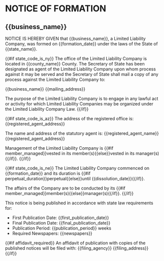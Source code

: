 # NOTICE OF FORMATION
## {{business_name}}

NOTICE IS HEREBY GIVEN that {{business_name}}, a Limited Liability Company, was formed on {{formation_date}} under the laws of the State of {{state_name}}.

{{#if state_code_is_ny}}
The office of the Limited Liability Company is located in {{county_name}} County. The Secretary of State has been designated as agent of the Limited Liability Company upon whom process against it may be served and the Secretary of State shall mail a copy of any process against the Limited Liability Company to:

{{business_name}}
{{mailing_address}}

The purpose of the Limited Liability Company is to engage in any lawful act or activity for which Limited Liability Companies may be organized under the Limited Liability Company Law.
{{/if}}

{{#if state_code_is_az}}
The address of the registered office is:
{{registered_agent_address}}

The name and address of the statutory agent is:
{{registered_agent_name}}
{{registered_agent_address}}

Management of the Limited Liability Company is {{#if member_managed}}vested in its member(s){{else}}vested in its manager(s){{/if}}.
{{/if}}

{{#if state_code_is_ne}}
The Limited Liability Company commenced on {{formation_date}} and its duration is {{#if perpetual_duration}}perpetual{{else}}until {{dissolution_date}}{{/if}}.

The affairs of the Company are to be conducted by its {{#if member_managed}}member(s){{else}}manager(s){{/if}}.
{{/if}}

This notice is being published in accordance with state law requirements for:
- First Publication Date: {{first_publication_date}}
- Final Publication Date: {{final_publication_date}}
- Publication Period: {{publication_period}} weeks
- Required Newspapers: {{newspapers}}

{{#if affidavit_required}}
An affidavit of publication with copies of the published notices will be filed with:
{{filing_agency}}
{{filing_address}}
{{/if}}
